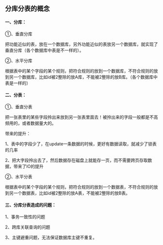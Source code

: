 ## 分库分表的概念

#### 一、分库：

①、垂直分库

把功能近似的表，放在一个数据库，另外功能近似的表放另一个数据库，就实现了垂直分库（各个数据库中表是不一样的）。

②、水平分库

根据表中的某个字段的某个规则，把符合规则的放到一个数据库，不符合规则的放到另一个数据库，比如id被2整除的放A库，不能被2整除的放B库。（各个数据库中表是一样的）



#### 二、分表：

①、垂直分表

把一张表里的某些字段拎出来放到另一张表里面去！被拎出来的字段一般都是不高频用的，或者数据量大的。

带来的提升：

1、表中的字段少了，在update一条数据的时候，更好有数据读取，就减少了锁表的几率

2、把大字段拎出去了，然后数据存在磁盘上就能存一页，而不需要跨页存取数据，带来了IO的提升



②、水平分表

根据表中的某个字段的某个规则，把符合规则的放到一个数据表，不符合规则的放到另一个数据表，比如id被2整除的放A表，不能被2整除的放B表。



#### 三、分库分表造成的问题：

1、事务一致性的问题

2、跨库关联查询的问题

3、主键避重问题，无法保证数据库主键不重复。